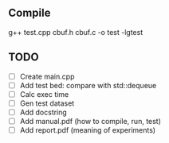 ## Compile

g++ test.cpp cbuf.h cbuf.c -o test -lgtest

## TODO

- [ ] Create main.cpp
- [ ] Add test bed: compare with std::dequeue
- [ ] Calc exec time
- [ ] Gen test dataset
- [ ] Add docstring
- [ ] Add manual.pdf (how to compile, run, test)
- [ ] Add report.pdf (meaning of experiments)
